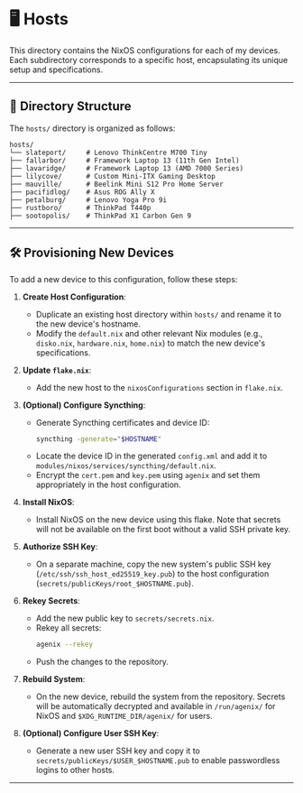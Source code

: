 # 🖥️ Hosts

This directory contains the NixOS configurations for each of my devices. Each subdirectory corresponds to a specific host, encapsulating its unique setup and specifications.

______________________________________________________________________

## 📂 Directory Structure

The `hosts/` directory is organized as follows:

```plaintext
hosts/
└── slateport/     # Lenovo ThinkCentre M700 Tiny
├── fallarbor/     # Framework Laptop 13 (11th Gen Intel)
├── lavaridge/     # Framework Laptop 13 (AMD 7000 Series)
├── lilycove/      # Custom Mini-ITX Gaming Desktop
├── mauville/      # Beelink Mini S12 Pro Home Server
├── pacifidlog/    # Asus ROG Ally X
├── petalburg/     # Lenovo Yoga Pro 9i
├── rustboro/      # ThinkPad T440p
├── sootopolis/    # ThinkPad X1 Carbon Gen 9
```

______________________________________________________________________

## 🛠️ Provisioning New Devices

To add a new device to this configuration, follow these steps:

1. **Create Host Configuration**:

   - Duplicate an existing host directory within `hosts/` and rename it to the new device's hostname.
   - Modify the `default.nix` and other relevant Nix modules (e.g., `disko.nix`, `hardware.nix`, `home.nix`) to match the new device's specifications.

1. **Update `flake.nix`**:

   - Add the new host to the `nixosConfigurations` section in `flake.nix`.

1. **(Optional) Configure Syncthing**:

   - Generate Syncthing certificates and device ID:
     ```bash
     syncthing -generate="$HOSTNAME"
     ```
   - Locate the device ID in the generated `config.xml` and add it to `modules/nixos/services/syncthing/default.nix`.
   - Encrypt the `cert.pem` and `key.pem` using `agenix` and set them appropriately in the host configuration.

1. **Install NixOS**:

   - Install NixOS on the new device using this flake. Note that secrets will not be available on the first boot without a valid SSH private key.

1. **Authorize SSH Key**:

   - On a separate machine, copy the new system's public SSH key (`/etc/ssh/ssh_host_ed25519_key.pub`) to the host configuration (`secrets/publicKeys/root_$HOSTNAME.pub`).

1. **Rekey Secrets**:

   - Add the new public key to `secrets/secrets.nix`.
   - Rekey all secrets:
     ```bash
     agenix --rekey
     ```
   - Push the changes to the repository.

1. **Rebuild System**:

   - On the new device, rebuild the system from the repository. Secrets will be automatically decrypted and available in `/run/agenix/` for NixOS and `$XDG_RUNTIME_DIR/agenix/` for users.

1. **(Optional) Configure User SSH Key**:

   - Generate a new user SSH key and copy it to `secrets/publicKeys/$USER_$HOSTNAME.pub` to enable passwordless logins to other hosts.

______________________________________________________________________
